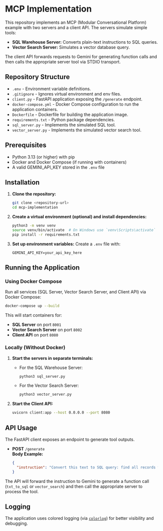 # MCP Implementation

This repository implements an MCP (Modular Conversational Platform) example with two servers and a client API. The servers simulate simple tools:
- **SQL Warehouse Server:** Converts plain-text instructions to SQL queries.
- **Vector Search Server:** Simulates a vector database query.

The client API forwards requests to Gemini for generating function calls and then calls the appropriate server tool via STDIO transport.

## Repository Structure

- `.env` - Environment variable definitions.
- `.gitignore` - Ignores virtual environment and env files.
- `client.py` - FastAPI application exposing the `/generate` endpoint.
- `docker-compose.yml` - Docker Compose configuration to run the application containers.
- `Dockerfile` - Dockerfile for building the application image.
- `requirements.txt` - Python package dependencies.
- `sql_server.py` - Implements the simulated SQL tool.
- `vector_server.py` - Implements the simulated vector search tool.

## Prerequisites

- Python 3.13 (or higher) with pip
- Docker and Docker Compose (if running with containers)
- A valid GEMINI_API_KEY stored in the `.env` file

## Installation

1. **Clone the repository:**
   ```sh
   git clone <repository-url>
   cd mcp-implementation
   ```

2. **Create a virtual environment (optional) and install dependencies:**
   ```sh
   python3 -m venv venv
   source venv/bin/activate  # On Windows use `venv\Scripts\activate`
   pip install -r requirements.txt
   ```

3. **Set up environment variables:**
   Create a `.env` file with:
   ```env
   GEMINI_API_KEY=your_api_key_here
   ```

## Running the Application

### Using Docker Compose

Run all services (SQL Server, Vector Search Server, and Client API) via Docker Compose:
```sh
docker-compose up --build
```
This will start containers for:
- **SQL Server** on port `8001`
- **Vector Search Server** on port `8002`
- **Client API** on port `8080`

### Locally (Without Docker)

1. **Start the servers in separate terminals:**

   - For the SQL Warehouse Server:
     ```sh
     python3 sql_server.py
     ```
   - For the Vector Search Server:
     ```sh
     python3 vector_server.py
     ```

2. **Start the Client API:**
   ```sh
   uvicorn client:app --host 0.0.0.0 --port 8080
   ```

## API Usage

The FastAPI client exposes an endpoint to generate tool outputs.

- **POST** `/generate`  
  **Body Example:**
  ```json
  {
    "instruction": "Convert this text to SQL query: find all records with active status"
  }
  ```

The API will forward the instruction to Gemini to generate a function call (`txt_to_sql` or `vector_search`) and then call the appropriate server to process the tool.

## Logging

The application uses colored logging (via [`colorlog`](venv/lib/python3.10/site-packages/colorlog/__init__.py)) for better visibility and debugging.

